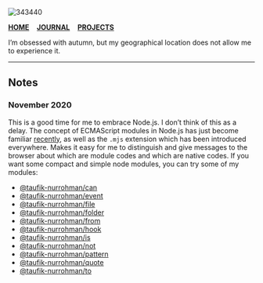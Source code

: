 ![343440](https://user-images.githubusercontent.com/1669261/87329089-a260b300-c560-11ea-9131-4c09fc3a3202.jpg)

[**HOME**](https://github.com/taufik-nurrohman)&nbsp;&nbsp;&nbsp;&nbsp;[**JOURNAL**](https://taufik-nurrohman.com)&nbsp;&nbsp;&nbsp;&nbsp;[**PROJECTS**](https://taufik-nurrohman.js.org)

I’m obsessed with autumn, but my geographical location does not allow me to experience it.

---

Notes
-----

### November 2020

This is a good time for me to embrace Node.js. I don’t think of this as a delay. The concept of ECMAScript modules in Node.js has just become familiar [recently](https://nodejs.org/api/esm.html), as well as the `.mjs` extension which has been introduced everywhere. Makes it easy for me to distinguish and give messages to the browser about which are module codes and which are native codes. If you want some compact and simple node modules, you can try some of my modules:

 - [@taufik-nurrohman/can](https://github.com/taufik-nurrohman/can)
 - [@taufik-nurrohman/event](https://github.com/taufik-nurrohman/event)
 - [@taufik-nurrohman/file](https://github.com/taufik-nurrohman/from)
 - [@taufik-nurrohman/folder](https://github.com/taufik-nurrohman/from)
 - [@taufik-nurrohman/from](https://github.com/taufik-nurrohman/from)
 - [@taufik-nurrohman/hook](https://github.com/taufik-nurrohman/hook)
 - [@taufik-nurrohman/is](https://github.com/taufik-nurrohman/is)
 - [@taufik-nurrohman/not](https://github.com/taufik-nurrohman/not)
 - [@taufik-nurrohman/pattern](https://github.com/taufik-nurrohman/pattern)
 - [@taufik-nurrohman/quote](https://github.com/taufik-nurrohman/quote)
 - [@taufik-nurrohman/to](https://github.com/taufik-nurrohman/to)
